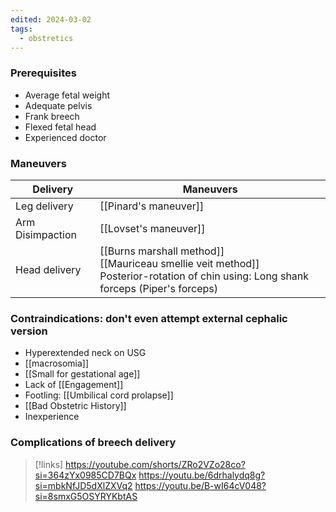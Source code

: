```yaml
---
edited: 2024-03-02
tags:
  - obstretics
---
```


### Prerequisites
- Average fetal weight
- Adequate pelvis
- Frank breech
- Flexed fetal head
- Experienced doctor

### Maneuvers
| Delivery         | Maneuvers                                                                                                                                |
| ---------------- | ---------------------------------------------------------------------------------------------------------------------------------------- |
| Leg delivery     | [[Pinard's maneuver]]                                                                                                                    |
| Arm Disimpaction | [[Lovset's maneuver]]                                                                                                                    |
| Head delivery    | [[Burns marshall method]]<br>[[Mauriceau smellie veit method]]<br>Posterior-rotation of chin using: Long shank forceps (Piper's forceps) |

### Contraindications: don't even attempt external cephalic version 
- Hyperextended neck on USG
- [[macrosomia]] 
- [[Small for gestational age]] 
- Lack of [[Engagement]] 
- Footling: [[Umbilical cord prolapse]] 
- [[Bad Obstetric History]] 
- Inexperience 

### Complications of breech delivery

>[!links]
>https://youtube.com/shorts/ZRo2VZo28co?si=364zYx0985CD7BQx
>https://youtu.be/6drhalydq8g?si=mbkNfJD5dXlZXVq2
>https://youtu.be/B-wI64cV048?si=8smxG5OSYRYKbtAS
>




